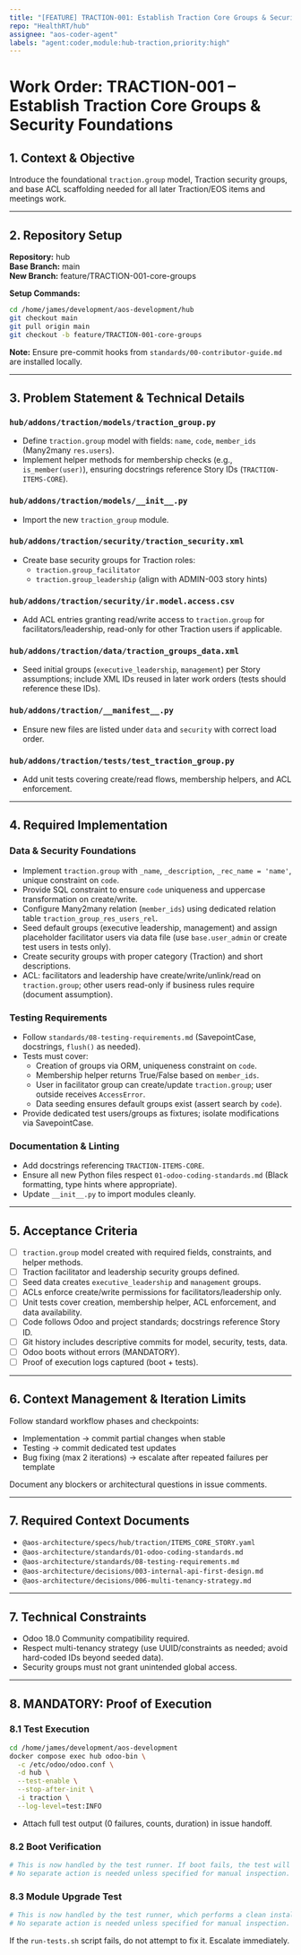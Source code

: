 ```yaml
---
title: "[FEATURE] TRACTION-001: Establish Traction Core Groups & Security"
repo: "HealthRT/hub"
assignee: "aos-coder-agent"
labels: "agent:coder,module:hub-traction,priority:high"
---
```

# Work Order: TRACTION-001 – Establish Traction Core Groups & Security Foundations

## 1. Context & Objective

Introduce the foundational `traction.group` model, Traction security groups, and base ACL scaffolding needed for all later Traction/EOS items and meetings work.

---

## 2. Repository Setup

**Repository:** hub  
**Base Branch:** main  
**New Branch:** feature/TRACTION-001-core-groups

**Setup Commands:**
```bash
cd /home/james/development/aos-development/hub
git checkout main
git pull origin main
git checkout -b feature/TRACTION-001-core-groups
```

**Note:** Ensure pre-commit hooks from `standards/00-contributor-guide.md` are installed locally.

---

## 3. Problem Statement & Technical Details

### `hub/addons/traction/models/traction_group.py`
- Define `traction.group` model with fields: `name`, `code`, `member_ids` (Many2many `res.users`).
- Implement helper methods for membership checks (e.g., `is_member(user)`), ensuring docstrings reference Story IDs (`TRACTION-ITEMS-CORE`).

### `hub/addons/traction/models/__init__.py`
- Import the new `traction_group` module.

### `hub/addons/traction/security/traction_security.xml`
- Create base security groups for Traction roles:
  - `traction.group_facilitator`
  - `traction.group_leadership` (align with ADMIN-003 story hints)

### `hub/addons/traction/security/ir.model.access.csv`
- Add ACL entries granting read/write access to `traction.group` for facilitators/leadership, read-only for other Traction users if applicable.

### `hub/addons/traction/data/traction_groups_data.xml`
- Seed initial groups (`executive_leadership`, `management`) per Story assumptions; include XML IDs reused in later work orders (tests should reference these IDs).

### `hub/addons/traction/__manifest__.py`
- Ensure new files are listed under `data` and `security` with correct load order.

### `hub/addons/traction/tests/test_traction_group.py`
- Add unit tests covering create/read flows, membership helpers, and ACL enforcement.

---

## 4. Required Implementation

### Data & Security Foundations
- Implement `traction.group` with `_name`, `_description`, `_rec_name = 'name'`, unique constraint on `code`.
- Provide SQL constraint to ensure `code` uniqueness and uppercase transformation on create/write.
- Configure Many2many relation (`member_ids`) using dedicated relation table `traction_group_res_users_rel`.
- Seed default groups (executive leadership, management) and assign placeholder facilitator users via data file (use `base.user_admin` or create test users in tests only).
- Create security groups with proper category (Traction) and short descriptions.
- ACL: facilitators and leadership have create/write/unlink/read on `traction.group`; other users read-only if business rules require (document assumption).

### Testing Requirements
- Follow `standards/08-testing-requirements.md` (SavepointCase, docstrings, `flush()` as needed).
- Tests must cover:
  - Creation of groups via ORM, uniqueness constraint on `code`.
  - Membership helper returns True/False based on `member_ids`.
  - User in facilitator group can create/update `traction.group`; user outside receives `AccessError`.
  - Data seeding ensures default groups exist (assert search by `code`).
- Provide dedicated test users/groups as fixtures; isolate modifications via SavepointCase.

### Documentation & Linting
- Add docstrings referencing `TRACTION-ITEMS-CORE`.
- Ensure all new Python files respect `01-odoo-coding-standards.md` (Black formatting, type hints where appropriate).
- Update `__init__.py` to import modules cleanly.

---

## 5. Acceptance Criteria

- [ ] `traction.group` model created with required fields, constraints, and helper methods.
- [ ] Traction facilitator and leadership security groups defined.
- [ ] Seed data creates `executive_leadership` and `management` groups.
- [ ] ACLs enforce create/write permissions for facilitators/leadership only.
- [ ] Unit tests cover creation, membership helper, ACL enforcement, and data availability.
- [ ] Code follows Odoo and project standards; docstrings reference Story ID.
- [ ] Git history includes descriptive commits for model, security, tests, data.
- [ ] Odoo boots without errors (MANDATORY).
- [ ] Proof of execution logs captured (boot + tests).

---

## 6. Context Management & Iteration Limits

Follow standard workflow phases and checkpoints:
- Implementation → commit partial changes when stable
- Testing → commit dedicated test updates
- Bug fixing (max 2 iterations) → escalate after repeated failures per template

Document any blockers or architectural questions in issue comments.

---

## 7. Required Context Documents

- `@aos-architecture/specs/hub/traction/ITEMS_CORE_STORY.yaml`
- `@aos-architecture/standards/01-odoo-coding-standards.md`
- `@aos-architecture/standards/08-testing-requirements.md`
- `@aos-architecture/decisions/003-internal-api-first-design.md`
- `@aos-architecture/decisions/006-multi-tenancy-strategy.md`

---

## 7. Technical Constraints

- Odoo 18.0 Community compatibility required.
- Respect multi-tenancy strategy (use UUID/constraints as needed; avoid hard-coded IDs beyond seeded data).
- Security groups must not grant unintended global access.

---

## 8. MANDATORY: Proof of Execution

### 8.1 Test Execution
```bash
cd /home/james/development/aos-development
docker compose exec hub odoo-bin \
  -c /etc/odoo/odoo.conf \
  -d hub \
  --test-enable \
  --stop-after-init \
  -i traction \
  --log-level=test:INFO
```
- Attach full test output (0 failures, counts, duration) in issue handoff.

### 8.2 Boot Verification
```bash
# This is now handled by the test runner. If boot fails, the test will fail.
# No separate action is needed unless specified for manual inspection.
```

### 8.3 Module Upgrade Test
```bash
# This is now handled by the test runner, which performs a clean install.
# No separate action is needed unless specified for manual inspection.
```

If the `run-tests.sh` script fails, do not attempt to fix it. Escalate immediately.


